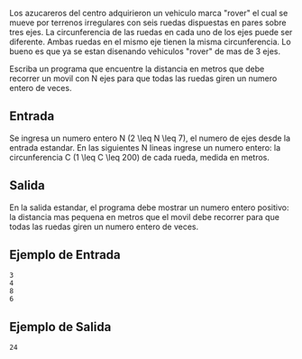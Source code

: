 Los azucareros del centro adquirieron un vehiculo marca "rover" el cual  se mueve por terrenos irregulares con seis ruedas dispuestas en pares sobre 
tres ejes. La circunferencia de las ruedas en cada uno de los ejes puede ser diferente. Ambas ruedas en el mismo eje tienen la misma circunferencia. 
Lo bueno es que ya se estan disenando vehiculos "rover"  de mas de 3 ejes.



Escriba un programa que encuentre la distancia en metros que debe recorrer un movil con N ejes para que todas las ruedas giren un numero entero 
de veces.



## Entrada



Se ingresa un numero entero N (2 \leq N \leq 7), el numero de ejes desde la entrada estandar. En las siguientes N lineas ingrese un numero entero: 
la circunferencia C (1 \leq C \leq 200) de cada rueda, medida en metros.



## Salida



En la salida estandar, el programa debe mostrar un numero entero positivo: la distancia mas pequena en metros que el movil debe recorrer para que 
todas las ruedas giren un numero entero de veces.



## Ejemplo de Entrada



```
3                   
4 
8 
6
```


## Ejemplo de Salida



```
24
```


